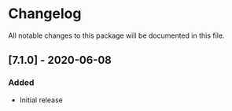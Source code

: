 # Changelog
All notable changes to this package will be documented in this file.

## [7.1.0] - 2020-06-08
### Added 
- Initial release